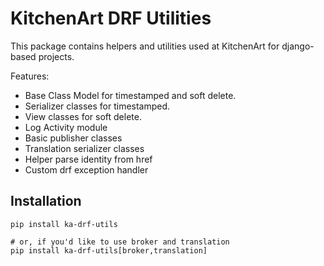 # KitchenArt DRF Utilities

This package contains helpers and utilities used at 
KitchenArt for django-based projects.

Features:
- Base Class Model for timestamped and soft delete.
- Serializer classes for timestamped.
- View classes for soft delete.
- Log Activity module
- Basic publisher classes
- Translation serializer classes
- Helper parse identity from href
- Custom drf exception handler

## Installation

```shell
pip install ka-drf-utils

# or, if you'd like to use broker and translation
pip install ka-drf-utils[broker,translation]
```